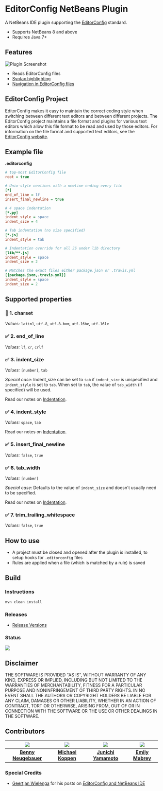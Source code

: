 # EditorConfig NetBeans Plugin

A NetBeans IDE plugin supporting the [EditorConfig][editorconfig] standard.

- Supports NetBeans 8 and above
- Requires Java 7+

## Features

![Plugin Screenshot](https://dl.dropboxusercontent.com/u/74217418/screenshots/github/editorconfig-plugin/screen-1.png)

- Reads EditorConfig files
- [Syntax highlighting](https://dl.dropboxusercontent.com/u/74217418/screenshots/github/editorconfig-plugin/syntax-highlighting.png)
- [Navigation in EditorConfig files](https://dl.dropboxusercontent.com/u/74217418/screenshots/github/editorconfig-plugin/navigator-with-go-to-source.png)

## EditorConfig Project

EditorConfig makes it easy to maintain the correct coding style when switching between different text editors and between different projects.  The EditorConfig project maintains a file format and plugins for various text editors which allow this file format to be read and used by those editors. For information on the file format and supported text editors, see the [EditorConfig website][editorconfig].

## Example file

**.editorconfig**

```ini
# top-most EditorConfig file
root = true

# Unix-style newlines with a newline ending every file
[*]
end_of_line = lf
insert_final_newline = true

# 4 space indentation
[*.py]
indent_style = space
indent_size = 4

# Tab indentation (no size specified)
[*.js]
indent_style = tab

# Indentation override for all JS under lib directory
[lib/**.js]
indent_style = space
indent_size = 2

# Matches the exact files either package.json or .travis.yml
[{package.json,.travis.yml}]
indent_style = space
indent_size = 2
```

## Supported properties

###  :construction:  1. charset

*Values:* `latin1`, `utf-8`, `utf-8-bom`, `utf-16be`, `utf-16le`

### :white_check_mark: 2. end_of_line

*Values:* `lf`, `cr`, `crlf`

### :white_check_mark: 3. indent_size

*Values:* `[number]`, `tab`

*Special case:*
Indent_size can be set to `tab` if `indent_size` is unspecified and `indent_style` is set to `tab`.
When set to `tab`, the value of `tab_width` (if specified) will be used.

Read our notes on [Indentation](https://github.com/welovecoding/editorconfig-netbeans/wiki/EditorConfig---Rule-Evaluation#indentation).

### :white_check_mark: 4. indent_style

*Values:* `space`, `tab`

Read our notes on [Indentation](https://github.com/welovecoding/editorconfig-netbeans/wiki/EditorConfig---Rule-Evaluation#indentation).

### :white_check_mark: 5. insert_final_newline

*Values:* `false`, `true`

### :white_check_mark: 6. tab_width

*Values:* `[number]`

*Special case:*
Defaults to the value of `indent_size` and doesn't usually need to be specified.

Read our notes on [Indentation](https://github.com/welovecoding/editorconfig-netbeans/wiki/EditorConfig---Rule-Evaluation#indentation).

### :white_check_mark: 7. trim_trailing_whitespace

*Values:* `false`, `true`

## How to use

- A project must be closed and opened after the plugin is installed, to setup hooks for `.editorconfig` files
- Rules are applied when a file (which is matched by a rule) is saved

## Build

### Instructions 

```bash
mvn clean install
```

### Releases

- [Release Versions](https://github.com/welovecoding/editorconfig-netbeans/releases)

### Status

[![](https://travis-ci.org/welovecoding/editorconfig-netbeans.svg?branch=master)](https://travis-ci.org/welovecoding/editorconfig-netbeans)

## Disclaimer

THE SOFTWARE IS PROVIDED "AS IS", WITHOUT WARRANTY OF ANY KIND, EXPRESS OR IMPLIED, INCLUDING BUT NOT LIMITED TO THE WARRANTIES OF MERCHANTABILITY, FITNESS FOR A PARTICULAR PURPOSE AND NONINFRINGEMENT OF THIRD PARTY RIGHTS. IN NO EVENT SHALL THE AUTHORS OR COPYRIGHT HOLDERS BE LIABLE FOR ANY CLAIM, DAMAGES OR OTHER LIABILITY, WHETHER IN AN ACTION OF CONTRACT, TORT OR OTHERWISE, ARISING FROM, OUT OF OR IN CONNECTION WITH THE SOFTWARE OR THE USE OR OTHER DEALINGS IN THE SOFTWARE.

## Contributors

[![](https://avatars1.githubusercontent.com/u/469989?v=3&s=100)][benny_neugebauer] | [![](https://avatars1.githubusercontent.com/u/1138344?v=3&s=100)][michael_koppen] | [![](https://avatars1.githubusercontent.com/u/738383?v=3&s=100)][junichi_yamamoto] | [![](https://avatars1.githubusercontent.com/u/3370875?v=3&s=100)][emily_mabrey]
:---:|:---:|:---:|:---:
[**Benny Neugebauer**][benny_neugebauer] | [**Michael Koppen**][michael_koppen] | [**Junichi Yamamoto**][junichi_yamamoto] | [**Emily Mabrey**][emily_mabrey]

### Special Credits
- [Geertjan Wielenga](https://blogs.oracle.com/geertjan) for his posts on [EditorConfig and NetBeans IDE](https://blogs.oracle.com/geertjan/entry/editorconfig_and_netbeans_ide)

[benny_neugebauer]: http://www.bennyn.de/ "Benny Neugebauer"
[editorconfig]: http://editorconfig.org/ "EditorConfig"
[emily_mabrey]: https://www.openhub.net/accounts/emabrey "Emily Mabrey"
[junichi_yamamoto]: http://junichi11.com/ "Junichi Yamamoto"
[michael_koppen]: https://beanbelt.blogspot.de/ "Michael Koppen"
